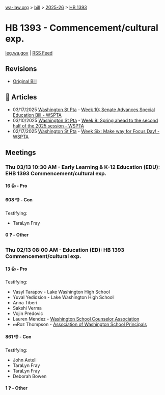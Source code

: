 [wa-law.org](/) > [bill](/bill/) > [2025-26](/bill/2025-26/) > [HB 1393](/bill/2025-26/hb/1393/)

# HB 1393 - Commencement/cultural exp.
[leg.wa.gov](https://app.leg.wa.gov/billsummary?BillNumber=1393&Year=2025&Initiative=false) | [RSS Feed](./rss.xml)

## Revisions
* [Original Bill](1/)

## 📰 Articles
* 03/17/2025 [Washington St Pta](/org/washington_st_pta/) - [Week 10: Senate Advances Special Education Bill - WSPTA](https://www.wastatepta.org/senate-advances-special-education-bill/#:~:text=EHB%201393)
* 03/10/2025 [Washington St Pta](/org/washington_st_pta/) - [Week 9: Spring ahead to the second half of the 2025 session - WSPTA](https://www.wastatepta.org/week-9-spring-ahead-to-the-second-half-of-the-2025-session/#:~:text=EHB%201393)
* 02/17/2025 [Washington St Pta](/org/washington_st_pta/) - [Week Six: Make way for Focus Day! - WSPTA](https://www.wastatepta.org/week-six-make-way-for-focus-day/#:~:text=HB%201393)

## Meetings
### Thu 03/13 10:30 AM - Early Learning & K-12 Education (EDU): EHB 1393 Commencement/cultural exp.
#### 16 👍 - Pro

#### 608 👎 - Con
Testifying:
* TaraLyn Fray

#### 0 ❓ - Other

### Thu 02/13 08:00 AM - Education (ED): HB 1393 Commencement/cultural exp.
#### 13 👍 - Pro
Testifying:
* Vasyl Tarapov - Lake Washington High School
* Yuval Yedidsion - Lake Washington High School
* Anna Tiberi
* Sakshi Verma
* Vojin Predovic
* Lauren Mendez - [Washington School Counselor Association](/org/washington_school_counselor_association/)
* 💵Roz Thompson - [Association of Washington School Principals](/org/association_of_washington_school_principals/)

#### 861 👎 - Con
Testifying:
* John Axtell
* TaraLyn Fray
* TaraLyn Fray
* Deborah Bowen

#### 1 ❓ - Other
